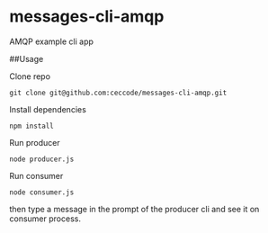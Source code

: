 # messages-cli-amqp
AMQP example cli app

##Usage

Clone repo

```
git clone git@github.com:ceccode/messages-cli-amqp.git
```

Install dependencies
```
npm install
```

Run producer
```
node producer.js
```

Run consumer
```
node consumer.js
```

then type a message in the prompt of the producer cli and see it on consumer process.
